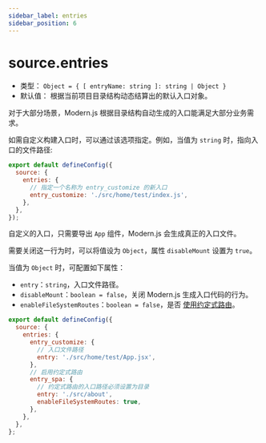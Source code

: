 ```yaml
---
sidebar_label: entries
sidebar_position: 6
---
```


# source.entries



* 类型： `Object = { [ entryName: string ]: string | Object }`
* 默认值： 根据当前项目目录结构动态结算出的默认入口对象。

对于大部分场景，Modern.js 根据目录结构自动生成的入口能满足大部分业务需求。

如需自定义构建入口时，可以通过该选项指定。例如，当值为 `string` 时，指向入口的文件路径:

```js title="modern.config.js"
export default defineConfig({
  source: {
    entries: {
      // 指定一个名称为 entry_customize 的新入口
      entry_customize: './src/home/test/index.js',
    },
  },
});
```

自定义的入口，只需要导出 `App` 组件，Modern.js 会生成真正的入口文件。

需要关闭这一行为时，可以将值设为 `Object`，属性 `disableMount` 设置为 `true`。


当值为 `Object` 时，可配置如下属性：

* `entry`：`string`，入口文件路径。
* `disableMount`：`boolean = false`，关闭 Modern.js 生成入口代码的行为。
* `enableFileSystemRoutes`：`boolean = false`，是否 [使用约定式路由](/docs/apis/hooks/mwa/src/pages)。

```js
export default defineConfig({
  source: {
    entries: {
      entry_customize: {
        // 入口文件路径
        entry: './src/home/test/App.jsx',
      },
      // 启用约定式路由
      entry_spa: {
        // 约定式路由的入口路径必须设置为目录
        entry: './src/about',
        enableFileSystemRoutes: true,
      },
    },
  },
};
```

